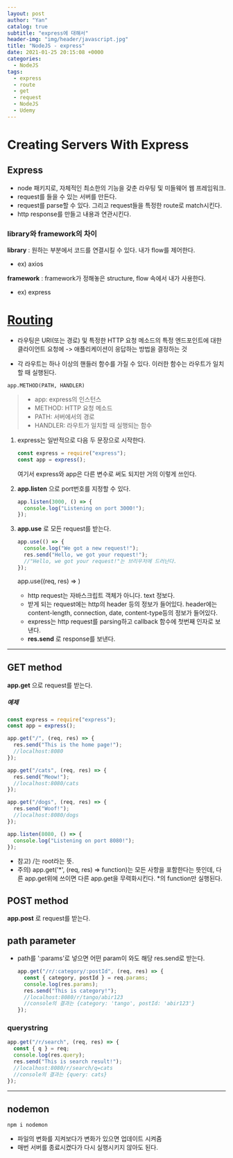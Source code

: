 ```yaml
---
layout: post
author: "Yan"
catalog: true
subtitle: "express에 대해서"
header-img: "img/header/javascript.jpg"
title: "NodeJS - express"
date: 2021-01-25 20:15:08 +0000
categories:
  - NodeJS
tags:
  - express
  - route
  - get
  - request
  - NodeJS
  - Udemy
---
```


# Creating Servers With Express

## Express

- node 패키지로, 자체적인 최소한의 기능을 갖춘 라우팅 및 미들웨어 웹 프레임워크.
- request를 들을 수 있는 서버를 만든다.
- request를 parse할 수 있다. 그리고 request들을 특정한 route로 match시킨다.
- http response를 만들고 내용과 연관시킨다.

### library와 framework의 차이

**library** : 원하는 부분에서 코드를 연결시킬 수 있다. 내가 flow를 제어한다.

- ex) axios<br>

**framework** : framework가 정해놓은 structure, flow 속에서 내가 사용한다.

- ex) express

# [Routing](https://expressjs.com/ko/starter/basic-routing.html)

- 라우팅은 URI(또는 경로) 및 특정한 HTTP 요청 메소드의 특정 엔드포인트에 대한 클라이언트 요청에 -> 애플리케이션이 응답하는 방법을 결정하는 것

- 각 라우트는 하나 이상의 핸들러 함수를 가질 수 있다. 이러한 함수는 라우트가 일치할 때 실행된다.

`app.METHOD(PATH, HANDLER)`

> - app: express의 인스턴스<br>
> - METHOD: HTTP 요청 메소드<br>
> - PATH: 서버에서의 경로<br>
> - HANDLER: 라우트가 일치할 때 실행되는 함수

1. express는 일반적으로 다음 두 문장으로 시작한다.

   ```javascript
   const express = require("express");
   const app = express();
   ```

   여기서 express와 app은 다른 변수로 써도 되지만 거의 이렇게 쓰인다.

2. **app.listen** 으로 port번호를 지정할 수 있다.

   ```javascript
   app.listen(3000, () => {
     console.log("Listening on port 3000!");
   });
   ```

3. **app.use** 로 모든 request를 받는다.
   ```javascript
   app.use(() => {
     console.log("We got a new request!");
     res.send("Hello, we got your request!");
     //"Hello, we got your request!"는 브리우저에 드러난다.
   });
   ```
   app.use((req, res) => )
   - http request는 자바스크립트 객체가 아니다. text 정보다.
   - 받게 되는 request에는 http의 header 등의 정보가 들어있다. header에는 content-length, connection, date, content-type등의 정보가 들어있다.
   - express는 http request를 parsing하고 callback 함수에 첫번째 인자로 보낸다.
   - **res.send** 로 response를 보낸다.

---

## GET method

**app.get** 으로 request를 받는다.

##### 예제

```javascript
const express = require("express");
const app = express();

app.get("/", (req, res) => {
  res.send("This is the home page!");
  //localhost:8080
});

app.get("/cats", (req, res) => {
  res.send("Meow!");
  //localhost:8080/cats
});

app.get("/dogs", (req, res) => {
  res.send("Woof!");
  //localhost:8080/dogs
});

app.listen(8080, () => {
  console.log("Listening on port 8080!");
});
```

- 참고) /는 root라는 뜻.
- 주의) app.get('*', (req, res) => function)는 모든 사항을 포함한다는 뜻인데, 다른 app.get위에 쓰이면 다른 app.get을 무력화시킨다. *의 function만 실행된다.

## POST method

**app.post** 로 request를 받는다.

## path parameter

- path를 ':params'로 넣으면 어떤 param이 와도 해당 res.send로 받는다.
  ```javascript
  app.get("/r/:category/:postId", (req, res) => {
    const { category, postId } = req.params;
    console.log(res.params);
    res.send("This is category!");
    //localhost:8080/r/tango/abir123
    //console의 결과는 {category: 'tango', postId: 'abir123'}
  });
  ```

### querystring

```javascript
app.get("/r/search", (req, res) => {
  const { q } = req;
  console.log(res.query);
  res.send("This is search result!");
  //localhost:8080/r/search/q=cats
  //console의 결과는 {query: cats}
});
```

---

## nodemon

`npm i nodemon`

- 파일의 변화를 지켜보다가 변화가 있으면 업데이트 시켜줌
- 매번 서버를 종료시켰다가 다시 실행시키지 않아도 된다.
